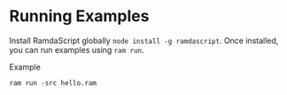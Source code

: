 # Running Examples

Install RamdaScript globally `node install -g ramdascript`. Once installed, you can run examples using `ram run`.

Example

```shell
ram run -src hello.ram
```